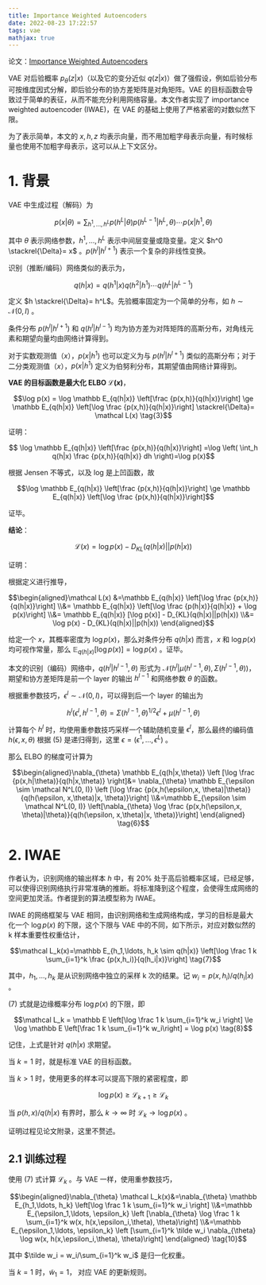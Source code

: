 ```yaml
---
title: Importance Weighted Autoencoders
date: 2022-08-23 17:22:57
tags: vae
mathjax: true
---
```


论文：[Importance Weighted Autoencoders](https://arxiv.org/abs/1509.00519)

VAE 对后验概率 $p_{\theta}(z|x)$（以及它的变分近似 $q(z|x)$）做了强假设，例如后验分布可按维度因式分解，即后验分布的协方差矩阵是对角矩阵。VAE 的目标函数会导致过于简单的表征，从而不能充分利用网络容量。本文作者实现了 importance weighted autoencoder (IWAE)，在 VAE 的基础上使用了严格紧密的对数似然下限。

为了表示简单，本文的 $x, h, z$ 均表示向量，而不用加粗字母表示向量，有时候标量也使用不加粗字母表示，这可以从上下文区分。

# 1. 背景

VAE 中生成过程（解码）为

$$p(x|\theta)=\sum_{h^1, \ldots, h^L} p(h^L|\theta)p(h^{L-1}|h^L,\theta) \cdots p(x|h^1,\theta) \tag{1}$$

其中 $\theta$ 表示网络参数，$h^1,\ldots, h^L$ 表示中间层变量或隐变量。定义 $h^0 \stackrel{\Delta}= x$ 。$p(h^l|h^{l+1})$ 表示一个复杂的非线性变换。

识别（推断/编码）网络类似的表示为，

$$q(h|x)=q(h^1|x)q(h^2|h^1)\cdots q(h^L|h^{L-1}) \tag{2}$$

定义 $h \stackrel{\Delta}= h^L$。先验概率固定为一个简单的分布，如 $h \sim \mathcal N(0, I)$ 。

条件分布 $p(h^l|h^{l+1})$ 和 $q(h^l|h^{l-1})$ 均为协方差为对阵矩阵的高斯分布，对角线元素和期望向量均由网络计算得到。

对于实数观测值（$x$），$p(x|h^1)$ 也可以定义为与 $p(h^l|h^{l+1})$ 类似的高斯分布；对于二分类观测值（$x$），$p(x|h^1)$  定义为伯努利分布，其期望值由网络计算得到。

**VAE 的目标函数是最大化 ELBO $\mathcal L(x)$**，

$$\log p(x) = \log \mathbb E_{q(h|x)} \left[\frac {p(x,h)}{q(h|x)}\right] \ge \mathbb E_{q(h|x)} \left[\log \frac {p(x,h)}{q(h|x)}\right] \stackrel{\Delta}= \mathcal L(x) \tag{3}$$

证明：

$$ \log \mathbb E_{q(h|x)} \left[\frac {p(x,h)}{q(h|x)}\right] =\log \left( \int_h q(h|x) \frac {p(x,h)}{q(h|x)} dh \right)=\log  p(x)$$

根据 Jensen 不等式，以及 log 是上凹函数，故

$$\log \mathbb E_{q(h|x)} \left[\frac {p(x,h)}{q(h|x)}\right] \ge \mathbb E_{q(h|x)} \left[\log \frac {p(x,h)}{q(h|x)}\right]$$

证毕。

**结论**：

$$\mathcal L(x) = \log p(x) - D_{KL}(q(h|x)||p(h|x)) \tag{4}$$

证明：

根据定义进行推导，

$$\begin{aligned}\mathcal L(x) &=\mathbb E_{q(h|x)} \left[\log \frac {p(x,h)}{q(h|x)}\right] 
\\&= \mathbb E_{q(h|x)} \left[\log \frac {p(h|x)}{q(h|x)} + \log p(x)\right] 
\\&= \mathbb E_{q(h|x)} [\log p(x)] - D_{KL}(q(h|x)||p(h|x))
\\&= \log p(x) - D_{KL}(q(h|x)||p(h|x))
\end{aligned}$$

给定一个 $x$，其概率密度为 $\log p(x)$，那么对条件分布 $q(h|x)$ 而言，$x$ 和 $\log p(x)$ 均可视作常量，那么 $\mathbb E_{q(h|x)} [\log p(x)] = \log p(x)$ 。证毕。


本文的识别（编码）网络中，$q(h^l|h^{l-1}, \theta)$ 形式为 $\mathcal N(h^l|\mu(h^{l-1},\theta), \Sigma(h^{l-1}, \theta))$，期望和协方差矩阵是前一个 layer 的输出 $h^{l-1}$ 和网络参数 $\theta$ 的函数。

根据重参数技巧，$\epsilon^l \sim \mathcal N(0,I)$，可以得到后一个 layer 的输出为

$$h^l(\epsilon^l, h^{l-1}, \theta)=\Sigma(h^{l-1}, \theta)^{1/2} \epsilon^l + \mu(h^{l-1}, \theta) \tag{5}$$

计算每个 $h^l$ 时，均使用重参数技巧采样一个辅助随机变量 $\epsilon^l$，那么最终的编码值 $h(\epsilon, x, \theta)$ 根据 (5) 是递归得到，这里 $\epsilon=(\epsilon^1,\ldots, \epsilon^L)$ 。

那么 ELBO 的梯度可计算为

$$\begin{aligned}\nabla_{\theta} \mathbb E_{q(h|x,\theta)} \left [\log \frac {p(x,h|\theta)}{q(h|x,\theta)} \right]&= \nabla_{\theta} \mathbb E_{\epsilon \sim \mathcal N^L(0, I)} \left [\log \frac {p(x,h(\epsilon,x, \theta)|\theta)}{q(h(\epsilon, x,\theta)|x, \theta)}\right]
\\&=\mathbb E_{\epsilon \sim \mathcal N^L(0, I)} \left[\nabla_{\theta} \log \frac {p(x,h(\epsilon,x, \theta)|\theta)}{q(h(\epsilon, x,\theta)|x, \theta)}\right]
\end{aligned} \tag{6}$$

# 2. IWAE

作者认为，识别网络的输出样本 $h$ 中，有 20% 处于高后验概率区域，已经足够，可以使得识别网络执行非常准确的推断。将标准降到这个程度，会使得生成网络的空间更加灵活。作者提到的算法模型称为 IWAE。

IWAE 的网络框架与 VAE 相同，由识别网络和生成网络构成，学习的目标是最大化一个 $\log p(x)$ 的下限，这个下限与 VAE 中的不同，如下所示，对应对数似然的 k 样本重要性权重估计，

$$\mathcal L_k(x)=\mathbb E_{h_1,\ldots, h_k \sim q(h|x)} \left[\log \frac 1 k \sum_{i=1}^k \frac {p(x,h_i)}{q(h_i|x)}\right] \tag{7}$$

其中，$h_1,\ldots, h_k$ 是从识别网络中独立的采样 k 次的结果。记 $w_i = p(x,h_i)/q(h_i|x)$ 。

(7) 式就是边缘概率分布 $\log p(x)$ 的下限，即

$$\mathcal L_k = \mathbb E \left[\log \frac 1 k \sum_{i=1}^k w_i \right] \le \log \mathbb E \left[\frac 1 k \sum_{i=1}^k w_i\right] = \log p(x) \tag{8}$$

记住，上式是针对 $q(h|x)$ 求期望。

当 $k=1$ 时，就是标准 VAE 的目标函数。

当 $k>1$ 时，使用更多的样本可以提高下限的紧密程度，即

$$\log p(x) \ge \mathcal L_{k+1} \ge \mathcal L_k \tag{9}$$

当 $p(h,x)/q(h|x)$ 有界时，那么 $k \rightarrow \infty$ 时 $\mathcal L_k \rightarrow \log p(x)$ 。

证明过程见论文附录，这里不赘述。

## 2.1 训练过程

使用 (7) 式计算 $\mathcal L_k$ 。与 VAE 一样，使用重参数技巧，

$$\begin{aligned}\nabla_{\theta} \mathcal L_k(x)&=\nabla_{\theta} \mathbb E_{h_1,\ldots, h_k} \left[\log \frac 1 k \sum_{i=1}^k w_i \right]
\\&=\mathbb E_{\epsilon_1,\ldots, \epsilon_k} \left [\nabla_{\theta} \log \frac 1 k \sum_{i=1}^k w(x, h(x,\epsilon_i,\theta), \theta)\right]
\\&=\mathbb E_{\epsilon_1,\ldots, \epsilon_k} \left [\sum_{i=1}^k \tilde w_i \nabla_{\theta} \log w(x, h(x,\epsilon_i,\theta), \theta)\right]
\end{aligned} \tag{10}$$


其中 $\tilde w_i = w_i/\sum_{i=1}^k w_i$ 是归一化权重。

当 $k=1$ 时，$\tilde w_1=1$， 对应 VAE 的更新规则。

